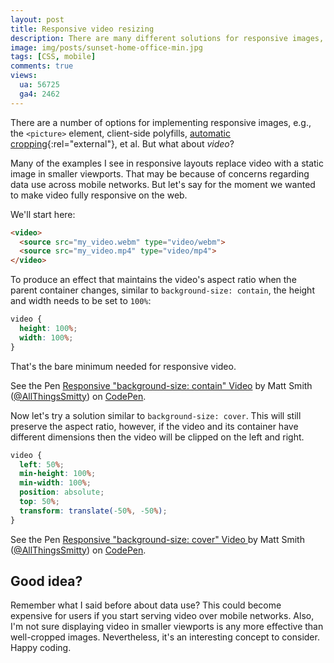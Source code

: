 ```yaml
---
layout: post
title: Responsive video resizing
description: There are many different solutions for responsive images, but video is a media element that's often ignored in fluid layouts. Let's change that by looking at how we can keep video responsive across viewports.
image: img/posts/sunset-home-office-min.jpg
tags: [CSS, mobile]
comments: true
views:
  ua: 56725
  ga4: 2462
---
```


There are a number of options for implementing responsive images, e.g., the `<picture>` element, client-side polyfills, [automatic cropping](http://cloudinary.com/blog/automatically_art_directed_responsive_images){:rel="external"}, <nobr>et al.</nobr> But what about _video_?

Many of the examples I see in responsive layouts replace video with a static image in smaller viewports. That may be because of concerns regarding data use across mobile networks. But let's say for the moment we wanted to make video fully responsive on the web.

We'll start here:

```html
<video>
  <source src="my_video.webm" type="video/webm">
  <source src="my_video.mp4" type="video/mp4">
</video>
```

To produce an effect that maintains the video's aspect ratio when the parent container changes, similar to `background-size: contain`, the height and width needs to be set to `100%`:

```css
video {
  height: 100%;
  width: 100%;
}
```

That's the bare minimum needed for responsive video.

<div class="embed">
  <p class="codepen" data-height="500" data-slug-hash="KNPOjp" data-default-tab="result" data-user="AllThingsSmitty" data-embed-version="2" data-pen-title="Responsive 'background-size: contain' Video" class="codepen">See the Pen <a href="http://codepen.io/AllThingsSmitty/pen/KNPOjp/">Responsive "background-size: contain" Video</a> by Matt Smith (<a href="http://codepen.io/AllThingsSmitty">@AllThingsSmitty</a>) on <a href="http://codepen.io">CodePen</a>.</p>
  <script async src="https://production-assets.codepen.io/assets/embed/ei.js"></script>
</div>

Now let's try a solution similar to `background-size: cover`. This will still preserve the aspect ratio, however, if the video and its container have different dimensions then the video will be clipped on the left and right.

```css
video {
  left: 50%;
  min-height: 100%;
  min-width: 100%;
  position: absolute;
  top: 50%;
  transform: translate(-50%, -50%);
}
```

<div class="embed">
  <p class="codepen" data-height="500" data-slug-hash="NbLLjb" data-default-tab="result" data-user="AllThingsSmitty" data-embed-version="2" data-pen-title="Responsive 'background-size: cover' Video" class="codepen">See the Pen <a href="http://codepen.io/AllThingsSmitty/pen/NbLLjb/">Responsive "background-size: cover" Video  </a> by Matt Smith (<a href="http://codepen.io/AllThingsSmitty">@AllThingsSmitty</a>) on <a href="http://codepen.io">CodePen</a>.</p>
  <script async src="https://production-assets.codepen.io/assets/embed/ei.js"></script>
</div>


## Good idea?

Remember what I said before about data use? This could become expensive for users if you start serving video over mobile networks. Also, I'm not sure displaying video in smaller viewports is any more effective than well-cropped images. Nevertheless, it's an interesting concept to consider. Happy coding.
